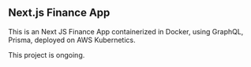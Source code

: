 ## Next.js Finance App

This is an Next JS Finance App containerized in Docker, using GraphQL, Prisma, deployed on AWS Kubernetics.

This project is ongoing.
